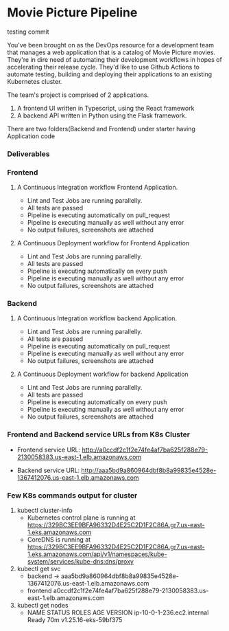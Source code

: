 # Movie Picture Pipeline

testing commit

You've been brought on as the DevOps resource for a development team that manages a web application that is a catalog of Movie Picture movies. They're in dire need of automating their development workflows in hopes of accelerating their release cycle. They'd like to use Github Actions to automate testing, building and deploying their applications to an existing Kubernetes cluster.

The team's project is comprised of 2 applications.

1. A frontend UI written in Typescript, using the React framework
2. A backend API written in Python using the Flask framework.

There are two folders(Backend and Frontend) under starter having Application code


###  Deliverables

### Frontend

1. A Continuous Integration workflow Frontend Application.
     - Lint and Test Jobs are running parallelly.
     - All tests are passed
     - Pipeline is executing automatically on pull_request
     - Pipeline is executing manually as well without any error
     - No output failures, screenshots are attached

3. A Continuous Deployment workflow for Frontend Application
     - Lint and Test Jobs are running parallelly.
     - All tests are passed
     - Pipeline is executing automatically on every push 
     - Pipeline is executing manually as well without any error
     - No output failures, screenshots are attached

### Backend

1. A Continuous Integration workflow backend Application.
     - Lint and Test Jobs are running parallelly.
     - All tests are passed
     - Pipeline is executing automatically on pull_request
     - Pipeline is executing manually as well without any error
     -  No output failures, screenshots are attached

3. A Continuous Deployment workflow for backend Application
     - Lint and Test Jobs are running parallelly.
     - All tests are passed
     - Pipeline is executing automatically on every push 
     - Pipeline is executing manually as well without any error
     - No output failures, screenshots are attached
   
### Frontend and Backend service URLs from K8s Cluster

- Frontend service URL: http://a0ccdf2c1f2e74fe4af7ba625f288e79-2130058383.us-east-1.elb.amazonaws.com

- Backend service URL: http://aaa5bd9a860964dbf8b8a99835e4528e-1367412076.us-east-1.elb.amazonaws.com

### Few K8s commands output for cluster

1. kubectl cluster-info
     - Kubernetes control plane is running at https://329BC3EE9BFA96332D4E25C2D1F2C86A.gr7.us-east-1.eks.amazonaws.com
     - CoreDNS is running at https://329BC3EE9BFA96332D4E25C2D1F2C86A.gr7.us-east-1.eks.amazonaws.com/api/v1/namespaces/kube-system/services/kube-dns:dns/proxy
2. kubectl get svc
    - backend ->  aaa5bd9a860964dbf8b8a99835e4528e-1367412076.us-east-1.elb.amazonaws.com 
    - frontend    a0ccdf2c1f2e74fe4af7ba625f288e79-2130058383.us-east-1.elb.amazonaws.com
3. kubectl get nodes
   - NAME                         STATUS   ROLES    AGE   VERSION
     ip-10-0-1-236.ec2.internal   Ready    <none>   70m   v1.25.16-eks-59bf375


 




